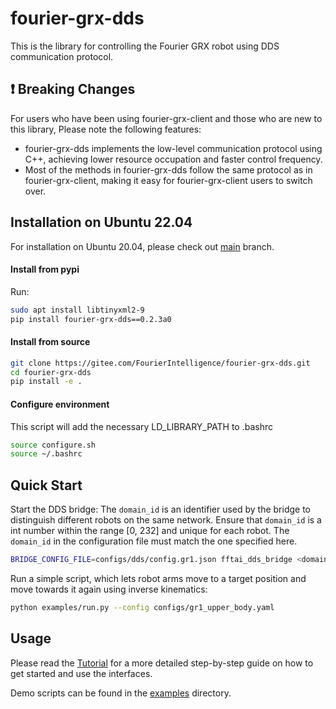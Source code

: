 # fourier-grx-dds

This is the library for controlling the Fourier GRX robot using DDS communication protocol.

## ❗ Breaking Changes

For users who have been using fourier-grx-client and those who are new to this library, Please note the following features:

- fourier-grx-dds implements the low-level communication protocol using C++, achieving lower resource occupation and faster control frequency.
- Most of the methods in fourier-grx-dds follow the same protocol as in fourier-grx-client, making it easy for fourier-grx-client users to switch over.
## Installation on Ubuntu 22.04
For installation on Ubuntu 20.04, please check out [main](https://github.com/sNiper-Qian/fourier-grx-dds/tree/main) branch.
#### Install from pypi

Run:

```bash
sudo apt install libtinyxml2-9
pip install fourier-grx-dds==0.2.3a0
```

#### Install from source

```bash
git clone https://gitee.com/FourierIntelligence/fourier-grx-dds.git
cd fourier-grx-dds
pip install -e .
```
#### Configure environment
This script will add the necessary LD_LIBRARY_PATH to .bashrc

```bash
source configure.sh
source ~/.bashrc
```

## Quick Start
Start the DDS bridge:
The `domain_id` is an identifier used by the bridge to distinguish different robots on the same network. Ensure that `domain_id` is a int number within the range [0, 232] and unique for each robot. The `domain_id` in the configuration file must match the one specified here.

```bash
BRIDGE_CONFIG_FILE=configs/dds/config.gr1.json fftai_dds_bridge <domain_id>
```
Run a simple script, which lets robot arms move to a target position and move towards it again using inverse kinematics:
```bash
python examples/run.py --config configs/gr1_upper_body.yaml
```

## Usage

Please read the [Tutorial](tutorial.ipynb) for a more detailed step-by-step guide on how to get started and use the interfaces.

Demo scripts can be found in the [examples](examples/) directory.

